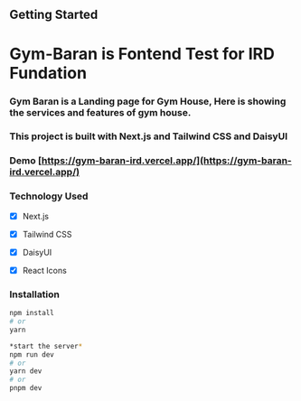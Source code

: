 ## Getting Started
 
 # Gym-Baran is Fontend Test for IRD Fundation
  
### Gym Baran is a Landing page for Gym House, Here is showing the services and features of gym house.
### This project is built with Next.js and Tailwind CSS and DaisyUI


### Demo [https://gym-baran-ird.vercel.app/](https://gym-baran-ird.vercel.app/)

### Technology Used
- [x] Next.js
- [x] Tailwind CSS
- [x] DaisyUI
- [x] React Icons




### Installation
```bash
npm install
# or
yarn

*start the server*
npm run dev
# or
yarn dev
# or
pnpm dev
```

